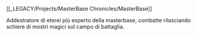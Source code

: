 [[_LEGACY/Projects/MasterBase Chronicles/MasterBase]]

Addestratore di eterei più esperto della masterbase, combatte rilasciando schiere di mostri magici sul campo di battaglia.